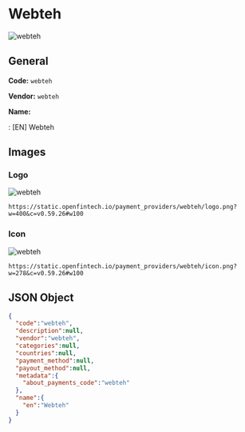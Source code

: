 
# Webteh 
![webteh](https://static.openfintech.io/payment_providers/webteh/logo.png?w=400&c=v0.59.26#w100)  

## General 
 
**Code:** `webteh` 
 
**Vendor:** `webteh` 
 
**Name:** 
 
:	[EN] Webteh 
 

## Images 

### Logo 
 
![webteh](https://static.openfintech.io/payment_providers/webteh/logo.png?w=400&c=v0.59.26#w100)  

```
https://static.openfintech.io/payment_providers/webteh/logo.png?w=400&c=v0.59.26#w100
```  

### Icon 
 
![webteh](https://static.openfintech.io/payment_providers/webteh/icon.png?w=278&c=v0.59.26#w100)  

```
https://static.openfintech.io/payment_providers/webteh/icon.png?w=278&c=v0.59.26#w100
```  

## JSON Object 

```json
{
  "code":"webteh",
  "description":null,
  "vendor":"webteh",
  "categories":null,
  "countries":null,
  "payment_method":null,
  "payout_method":null,
  "metadata":{
    "about_payments_code":"webteh"
  },
  "name":{
    "en":"Webteh"
  }
}
```  
